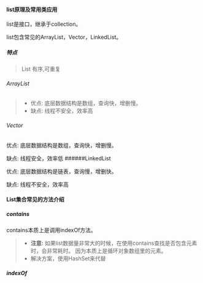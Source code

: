 #### list原理及常用类应用

list是接口，继承于collection。

list包含常见的ArrayList，Vector，LinkedList。

##### 特点

>List 有序,可重复

###### ArrayList

>- 优点: 底层数据结构是数组，查询快，增删慢。
>- 缺点: 线程不安全，效率高
###### Vector

优点: 底层数据结构是数组，查询快，增删慢。

缺点: 线程安全，效率低
######LinkedList

优点: 底层数据结构是链表，查询慢，增删快。

缺点: 线程不安全，效率高

#### List集合常见的方法介绍

##### contains

contains本质上是调用indexOf方法。

>- **注意:** 如果list数据量非常大的时候，在使用contains查找是否包含元素时，会非常耗时。
因为本质上是循环对象数组里的元素。
>- 解决方案，使用HashSet来代替

##### indexOf

